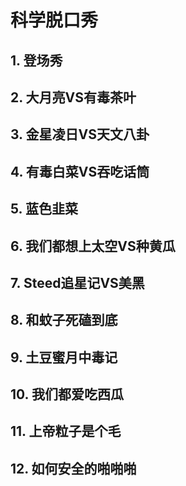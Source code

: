 # 科学脱口秀

## 1. 登场秀

## 2. 大月亮VS有毒茶叶

## 3. 金星凌日VS天文八卦

## 4. 有毒白菜VS吞吃话筒

## 5. 蓝色韭菜

## 6. 我们都想上太空VS种黄瓜

## 7. Steed追星记VS美黑

## 8. 和蚊子死磕到底

## 9. 土豆蜜月中毒记

## 10. 我们都爱吃西瓜

## 11. 上帝粒子是个毛

## 12. 如何安全的啪啪啪

